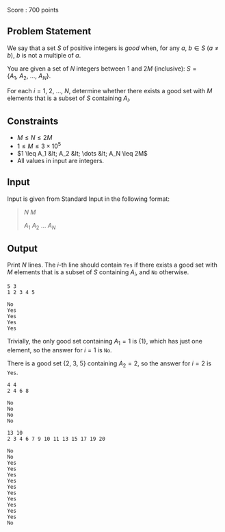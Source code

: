 Score : $700$ points

## Problem Statement

We say that a set $S$ of positive integers is *good* when, for any $a,\ b \in S\ (a\neq b)$, $b$ is not a multiple of $a$.

You are given a set of $N$ integers between $1$ and $2M$ (inclusive): $S=\lbrace A_1,\ A_2,\ \dots,\ A_N\rbrace$.

For each $i=1,\ 2,\ \dots,\ N$, determine whether there exists a good set with $M$ elements that is a subset of $S$ containing $A_i$.

## Constraints

- $M \leq N \leq 2M$
- $1 \leq M \leq 3 \times 10^5$
- $1 \leq A_1 &lt; A_2 &lt; \dots &lt; A_N \leq 2M$
- All values in input are integers.

## Input

Input is given from Standard Input in the following format:

> $N$ $M$
> 
> $A_1$ $A_2$ $\dots$ $A_{N}$

## Output

Print $N$ lines. The $i$-th line should contain `Yes` if there exists a good set with $M$ elements that is a subset of $S$ containing $A_i$, and `No` otherwise.

```input1
5 3
1 2 3 4 5
```

```output1
No
Yes
Yes
Yes
Yes
```

Trivially, the only good set containing $A_1=1$ is $\lbrace 1\rbrace$, which has just one element, so the answer for $i=1$ is `No`.

There is a good set $\lbrace 2,\ 3,\ 5\rbrace$ containing $A_2=2$, so the answer for $i=2$ is `Yes`.

```input2
4 4
2 4 6 8
```

```output2
No
No
No
No
```

```input3
13 10
2 3 4 6 7 9 10 11 13 15 17 19 20
```

```output3
No
No
Yes
Yes
Yes
Yes
Yes
Yes
Yes
Yes
Yes
Yes
No
```